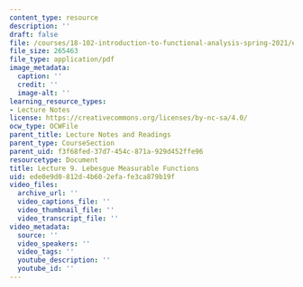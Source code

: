 ```yaml
---
content_type: resource
description: ''
draft: false
file: /courses/18-102-introduction-to-functional-analysis-spring-2021/ede0e9d0812d4b602efafe3ca879b19f_MIT18_102s21_lec9.pdf
file_size: 265463
file_type: application/pdf
image_metadata:
  caption: ''
  credit: ''
  image-alt: ''
learning_resource_types:
- Lecture Notes
license: https://creativecommons.org/licenses/by-nc-sa/4.0/
ocw_type: OCWFile
parent_title: Lecture Notes and Readings
parent_type: CourseSection
parent_uid: f3f68fed-37d7-454c-871a-929d452ffe96
resourcetype: Document
title: Lecture 9. Lebesgue Measurable Functions
uid: ede0e9d0-812d-4b60-2efa-fe3ca879b19f
video_files:
  archive_url: ''
  video_captions_file: ''
  video_thumbnail_file: ''
  video_transcript_file: ''
video_metadata:
  source: ''
  video_speakers: ''
  video_tags: ''
  youtube_description: ''
  youtube_id: ''
---
```

